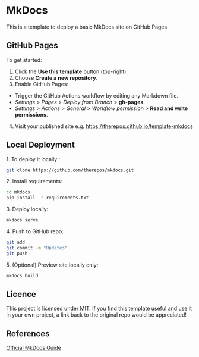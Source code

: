 # MkDocs

This is a template to deploy a basic MkDocs site on GitHub Pages.

## GitHub Pages
To get started:

1. Click the **Use this template** button (top-right).  
2. Choose **Create a new repository**.  
3. Enable GitHub Pages:  
- Trigger the GitHub Actions workflow by editing any Markdown file.  
- <em>Settings</em> > <em>Pages</em> > <em>Deploy from Branch</em> > **gh-pages**.
- <em>Settings</em> > <em>Actions</em> > <em>General</em> > <em>Workflow permission</em> > **Read and write permissions**.
4. Visit your published site e.g. https://therepos.github.io/template-mkdocs

## Local Deployment
1\. To deploy it locally::  
```bash
git clone https://github.com/therepos/mkdocs.git
```

2\. Install requirements:
```bash
cd mkdocs
pip install -r requirements.txt
```

3\. Deploy locally:
```bash
mkdocs serve
```

4\. Push to GitHub repo:
```bash
git add . 
git commit -m "Updates"
git push
```

5\. (Optional) Preview site locally only:
```bash
mkdocs build
```

## Licence
This project is licensed under MIT. If you find this template useful and use it in your own project, a link back to the original repo would be appreciated!

## References
[Official MkDocs Guide](https://www.mkdocs.org/)
